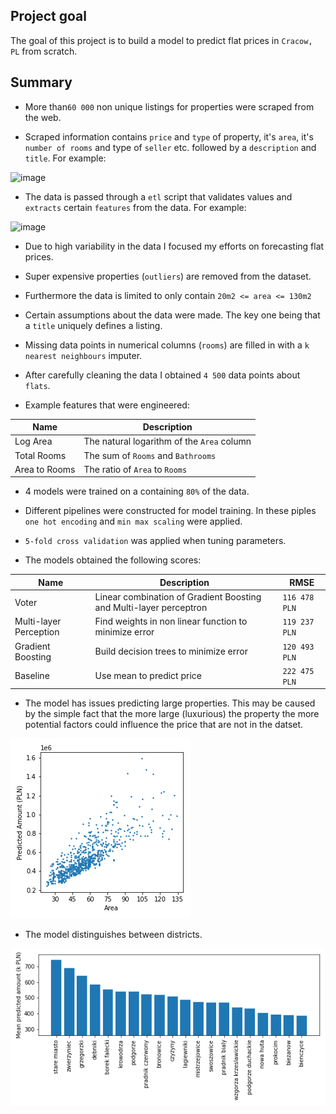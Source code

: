 ## Project goal
The goal of this project is to build a model to predict flat prices in `Cracow, PL` from scratch.

## Summary
* More than`60 000` non unique listings for properties were scraped from the web.

* Scraped information contains `price`  and `type` of property, it's `area`, it's `number of rooms` and type of `seller` etc. followed by a `description` and `title`. For example:

![image](https://github.com/besiobu/flats-in-cracow/blob/master/flats-notebooks/img/feature_seller.png)

* The data is passed through a `etl` script that validates values and `extracts` certain `features` from the data. For example:

![image](https://github.com/besiobu/flats-in-cracow/blob/master/flats-notebooks/img/feature_parking.png)

* Due to high variability in the data I focused my efforts on forecasting flat prices.

* Super expensive properties (`outliers`) are removed from the dataset.

* Furthermore the data is limited to only contain `20m2 <= area <= 130m2` 

* Certain assumptions about the data were made. The key one being that a `title` uniquely defines a listing.

* Missing data points in numerical columns (`rooms`) are filled in with a `k nearest neighbours` imputer.

* After carefully cleaning the data I obtained `4 500` data points about `flats`.

* Example features that were engineered:

| Name | Description |
|------|-------------|
| Log Area | The natural logarithm of the `Area` column |
| Total Rooms | The sum of `Rooms` and `Bathrooms` |
| Area to Rooms | The ratio of `Area` to `Rooms` |

* 4 models were trained on a containing `80%` of the data.

* Different pipelines were constructed for model training. In these piples `one hot encoding` and `min max scaling` were applied.

* `5-fold cross validation` was applied when tuning parameters.

* The models obtained the following scores:

| Name | Description | RMSE |
|------|-------------|-------|
| Voter | Linear combination of Gradient Boosting and Multi-layer perceptron | `116 478 PLN` |
| Multi-layer Perception | Find weights in non linear function to minimize error | `119 237 PLN` |
| Gradient Boosting | Build decision trees to minimize error | `120 493 PLN` |
| Baseline | Use mean to predict price | `222 475 PLN` |

* The model has issues predicting large properties. This may be caused by the simple fact that the more large (luxurious) the property the more potential factors could influence the price that are not in the datset.

![image](https://github.com/besiobu/data-science-portfolio/blob/master/flats-in-cracow/img/area_vs_amount.png)

* The model distinguishes between districts.

![image](https://github.com/besiobu/data-science-portfolio/blob/master/flats-in-cracow/img/district_vs_avg_amount.png)
